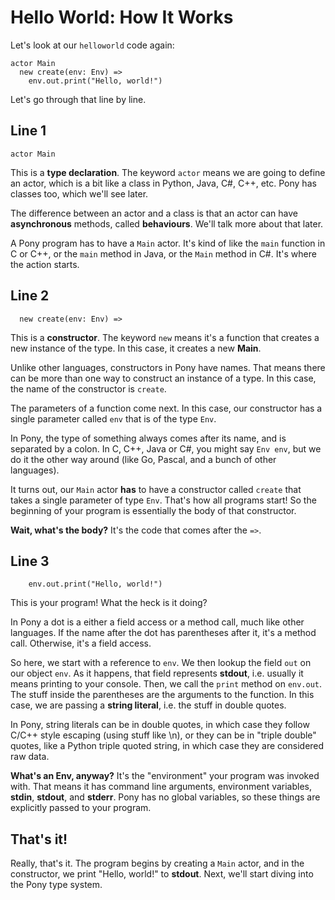 # Hello World: How It Works

Let's look at our `helloworld` code again:

```pony
actor Main
  new create(env: Env) =>
    env.out.print("Hello, world!")
```

Let's go through that line by line.

## Line 1

```pony
actor Main
```

This is a __type declaration__. The keyword `actor` means we are going to 
define an actor, which is a bit like a class in Python, Java, C#, C++, etc. 
Pony has classes too, which we'll see later.

The difference between an actor and a class is that an actor can have 
__asynchronous__ methods, called __behaviours__. We'll talk more about that 
later.

A Pony program has to have a `Main` actor. It's kind of like the `main` 
function in C or C++, or the `main` method in Java, or the `Main` method in C#. 
It's where the action starts.

## Line 2

```pony
  new create(env: Env) =>
```

This is a __constructor__. The keyword `new` means it's a function that creates 
a new instance of the type. In this case, it creates a new __Main__.

Unlike other languages, constructors in Pony have names. That means there can 
be more than one way to construct an instance of a type. In this case, the name 
of the constructor is `create`.

The parameters of a function come next. In this case, our constructor has a 
single parameter called `env` that is of the type `Env`.

In Pony, the type of something always comes after its name, and is separated by 
a colon. In C, C++, Java or C#, you might say `Env env`, but we do it the other 
way around (like Go, Pascal, and a bunch of other languages).

It turns out, our `Main` actor __has__ to have a constructor called `create` 
that takes a single parameter of type `Env`. That's how all programs start! So 
the beginning of your program is essentially the body of that constructor.

__Wait, what's the body?__ It's the code that comes after the `=>`.

## Line 3

```pony
    env.out.print("Hello, world!")
```

This is your program! What the heck is it doing?

In Pony a dot is a either a field access or a method call, much like other 
languages. If the name after the dot has parentheses after it, it's a method 
call. Otherwise, it's a field access.

So here, we start with a reference to `env`. We then lookup the field `out` on 
our object `env`. As it happens, that field represents __stdout__, i.e. usually 
it means printing to your console. Then, we call the `print` method on 
`env.out`. The stuff inside the parentheses are the arguments to the function. 
In this case, we are passing a __string literal__, i.e. the stuff in double 
quotes.

In Pony, string literals can be in double quotes, in which case they follow 
C/C++ style escaping (using stuff like \n), or they can be in "triple double" 
quotes, like a Python triple quoted string, in which case they are considered 
raw data.

__What's an Env, anyway?__ It's the "environment" your program was invoked 
with. That means it has command line arguments, environment variables, 
__stdin__, __stdout__, and __stderr__. Pony has no global variables, so these 
things are explicitly passed to your program.

## That's it!

Really, that's it. The program begins by creating a `Main` actor, and in the 
constructor, we print "Hello, world!" to __stdout__. Next, we'll start diving
into the Pony type system. 
